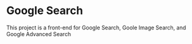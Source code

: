 # Google Search

This project is a front-end for Google Search, Goole Image Search, and Google Advanced Search